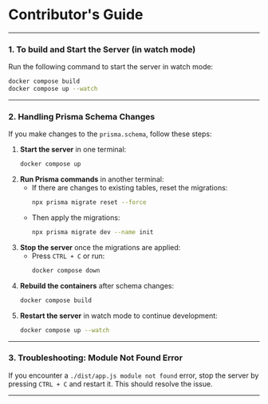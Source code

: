 # Contributor's Guide

---

### **1. To build and Start the Server (in watch mode)**  
Run the following command to start the server in watch mode:

```bash
docker compose build
docker compose up --watch
```

---

### **2. Handling Prisma Schema Changes**

If you make changes to the `prisma.schema`, follow these steps:

1. **Start the server** in one terminal:
   ```bash
   docker compose up
   ```
2. **Run Prisma commands** in another terminal:
   - If there are changes to existing tables, reset the migrations:
     ```bash
     npx prisma migrate reset --force
     ```
   - Then apply the migrations:
     ```bash
     npx prisma migrate dev --name init
     ```
3. **Stop the server** once the migrations are applied:
   - Press `CTRL + C` or run:
     ```bash
     docker compose down
     ```
4. **Rebuild the containers** after schema changes:
   ```bash
   docker compose build
   ```
5. **Restart the server** in watch mode to continue development:
   ```bash
   docker compose up --watch
   ```

---

### **3. Troubleshooting: Module Not Found Error**  

If you encounter a `./dist/app.js module not found` error, stop the server by pressing `CTRL + C` and restart it. This should resolve the issue.

--- 


